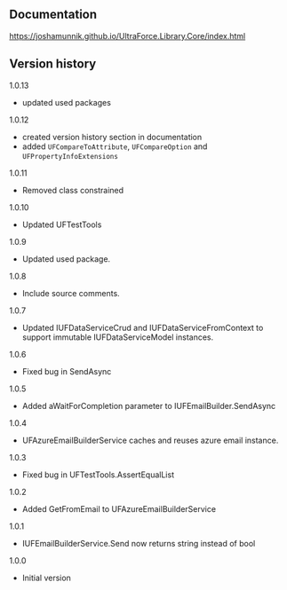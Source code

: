 ## Documentation
https://joshamunnik.github.io/UltraForce.Library.Core/index.html

## Version history
1.0.13
- updated used packages

1.0.12
- created version history section in documentation
- added `UFCompareToAttribute`, `UFCompareOption` and `UFPropertyInfoExtensions`
 
1.0.11
- Removed class constrained

1.0.10
- Updated UFTestTools

1.0.9
- Updated used package.

1.0.8
- Include source comments.

1.0.7
- Updated IUFDataServiceCrud and IUFDataServiceFromContext to support immutable IUFDataServiceModel instances.

1.0.6
- Fixed bug in SendAsync

1.0.5
- Added aWaitForCompletion parameter to IUFEmailBuilder.SendAsync

1.0.4
- UFAzureEmailBuilderService caches and reuses azure email instance.

1.0.3
- Fixed bug in UFTestTools.AssertEqualList

1.0.2
- Added GetFromEmail to UFAzureEmailBuilderService

1.0.1
- IUFEmailBuilderService.Send now returns string instead of bool

1.0.0
- Initial version

